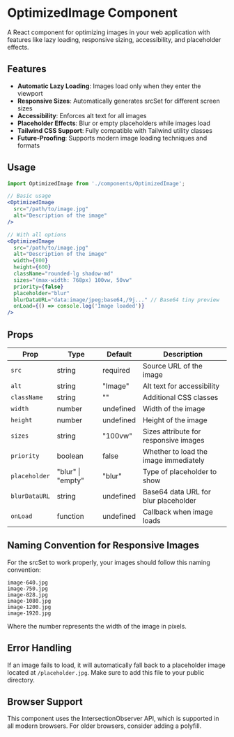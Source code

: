 # OptimizedImage Component

A React component for optimizing images in your web application with features like lazy loading, responsive sizing, accessibility, and placeholder effects.

## Features

- **Automatic Lazy Loading**: Images load only when they enter the viewport
- **Responsive Sizes**: Automatically generates srcSet for different screen sizes
- **Accessibility**: Enforces alt text for all images
- **Placeholder Effects**: Blur or empty placeholders while images load
- **Tailwind CSS Support**: Fully compatible with Tailwind utility classes
- **Future-Proofing**: Supports modern image loading techniques and formats

## Usage

```jsx
import OptimizedImage from './components/OptimizedImage';

// Basic usage
<OptimizedImage 
  src="/path/to/image.jpg" 
  alt="Description of the image" 
/>

// With all options
<OptimizedImage 
  src="/path/to/image.jpg"
  alt="Description of the image"
  width={800}
  height={600}
  className="rounded-lg shadow-md"
  sizes="(max-width: 768px) 100vw, 50vw"
  priority={false}
  placeholder="blur"
  blurDataURL="data:image/jpeg;base64,/9j..." // Base64 tiny preview
  onLoad={() => console.log('Image loaded')}
/>
```

## Props

| Prop | Type | Default | Description |
|------|------|---------|-------------|
| `src` | string | required | Source URL of the image |
| `alt` | string | "Image" | Alt text for accessibility |
| `className` | string | "" | Additional CSS classes |
| `width` | number | undefined | Width of the image |
| `height` | number | undefined | Height of the image |
| `sizes` | string | "100vw" | Sizes attribute for responsive images |
| `priority` | boolean | false | Whether to load the image immediately |
| `placeholder` | "blur" \| "empty" | "blur" | Type of placeholder to show |
| `blurDataURL` | string | undefined | Base64 data URL for blur placeholder |
| `onLoad` | function | undefined | Callback when image loads |

## Naming Convention for Responsive Images

For the srcSet to work properly, your images should follow this naming convention:

```
image-640.jpg
image-750.jpg
image-828.jpg
image-1080.jpg
image-1200.jpg
image-1920.jpg
```

Where the number represents the width of the image in pixels.

## Error Handling

If an image fails to load, it will automatically fall back to a placeholder image located at `/placeholder.jpg`. Make sure to add this file to your public directory.

## Browser Support

This component uses the IntersectionObserver API, which is supported in all modern browsers. For older browsers, consider adding a polyfill. 